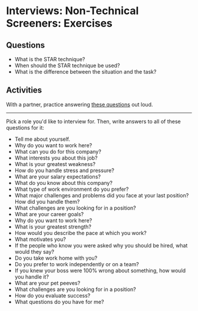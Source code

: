 # Interviews: Non-Technical Screeners: Exercises

## Questions

* What is the STAR technique?
* When should the STAR technique be used?
* What is the difference between the situation and the task?

## Activities

With a partner, practice answering [these questions](https://github.com/sikaeducation/phone-screens) out loud.

---

Pick a role you'd like to interview for. Then, write answers to all of these questions for it:

* Tell me about yourself.
* Why do you want to work here?
* What can you do for this company?
* What interests you about this job?
* What is your greatest weakness?
* How do you handle stress and pressure?
* What are your salary expectations?
* What do you know about this company?
* What type of work environment do you prefer?
* What major challenges and problems did you face at your last position? How did you handle them?
* What challenges are you looking for in a position?
* What are your career goals?
* Why do you want to work here?
* What is your greatest strength? 
* How would you describe the pace at which you work?
* What motivates you?
* If the people who know you were asked why you should be hired, what would they say?
* Do you take work home with you?
* Do you prefer to work independently or on a team?
* If you knew your boss were 100% wrong about something, how would you handle it?
* What are your pet peeves?
* What challenges are you looking for in a position?
* How do you evaluate success?
* What questions do you have for me?
